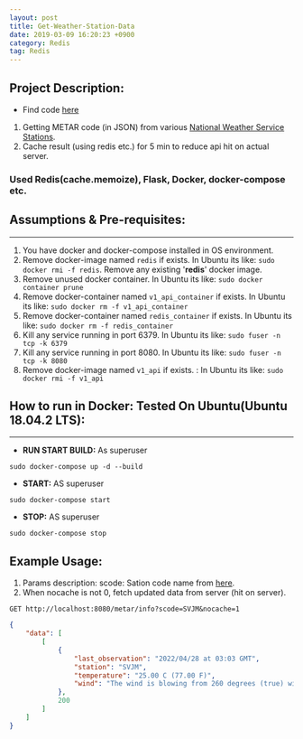 ```yaml
---
layout: post
title: Get-Weather-Station-Data
date: 2019-03-09 16:20:23 +0900
category: Redis
tag: Redis
---
```


## Project Description:   

* Find code [here](https://github.com/ShihabYasin/Weather-Station-Data)

1. Getting METAR code (in JSON) from various [National Weather Service Stations](http://tgftp.nws.noaa.gov/data/observations/metar/stations/).
2. Cache result (using redis etc.) for 5 min to reduce api hit on actual server.

### Used Redis(cache.memoize), Flask, Docker, docker-compose etc.   

## Assumptions & Pre-requisites:

------------------------------------------------------------------------
1. You have docker and docker-compose installed in OS environment.
2. Remove docker-image named ```redis``` if exists. In Ubuntu its like: ```sudo docker rmi -f redis```. Remove any existing '**redis**' docker image.
3. Remove unused docker container. In Ubuntu its like: ```sudo docker container prune```
4. Remove docker-container named ```v1_api_container``` if exists. In Ubuntu its like: ```sudo docker rm -f v1_api_container```
5. Remove docker-container named ```redis_container``` if exists. In Ubuntu its like: ```sudo docker rm -f redis_container```
6. Kill any service running in port 6379. In Ubuntu its like: ```sudo fuser -n tcp -k 6379```
7. Kill any service running in port 8080. In Ubuntu its like: ```sudo fuser -n tcp -k 8080```
8. Remove docker-image named ```v1_api``` if exists. :  In Ubuntu its like: ```sudo docker rmi -f v1_api```

## How to run in Docker: Tested On Ubuntu(Ubuntu 18.04.2 LTS):

------------------------------------------------------------------------
* **RUN START BUILD:** As superuser
```commandline
sudo docker-compose up -d --build
```

* **START:** AS superuser
```commandline
sudo docker-compose start
```

* **STOP:** AS superuser
```commandline
sudo docker-compose stop
```

## Example Usage:

1. Params description: 
scode: Sation code name from [here](http://tgftp.nws.noaa.gov/data/observations/metar/stations/).
2. When nocache is not 0, fetch updated data from server (hit on server).


```
GET http://localhost:8080/metar/info?scode=SVJM&nocache=1
```
```json
{
    "data": [
        [
            {
                "last_observation": "2022/04/28 at 03:03 GMT",
                "station": "SVJM",
                "temperature": "25.00 C (77.00 F)",
                "wind": "The wind is blowing from 260 degrees (true) with 4 knot."
            },
            200
        ]
    ]
}
```
